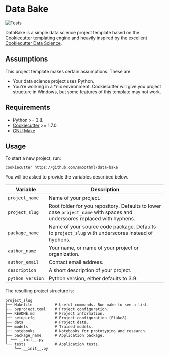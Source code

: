 # Data Bake
![Tests](https://github.com/smoothml/data-bake/actions/workflows/tests.yml/badge.svg)

DataBake is a simple data science project template based on the [Cookiecutter](https://cookiecutter.readthedocs.io) templating engine and heavily inspired by the excellent [Cookiecutter Data Science](https://drivendata.github.io/cookiecutter-data-science).

## Assumptions
This project template makes certain assumptions. These are:
* Your data science project uses Python.
* You're working in a *nix environment. Cookiecutter will give you project structure in Windows, but some features of this template may not work.

## Requirements
* Python >= 3.8.
* [Cookiecutter](https://cookiecutter.readthedocs.io) >= 1.7.0
* [GNU Make](https://www.gnu.org/software/make/)

## Usage
To start a new project, run:
```
cookiecutter https://github.com/smoothml/data-bake
```
You will be asked to provide the variables described below.

| Variable | Description |
| -------- | ----------- |
| `project_name` | Name of your project. |
| `project_slug` | Root folder for you repository. Defaults to lower case `project_name` with spaces and underscores replaced with hyphens. |
| `package_name` | Name of your source code package. Defaults to `project_slug` with underscores instead of hyphens. |
| `author_name` | Your name, or name of your project or organization. |
| `author_email` | Contact email address. |
| `description` | A short description of your project. |
| `python_version` | Python version, either defaults to 3.9. |

The resulting project structure is:
```shell
project_slug
├── Makefile          # Useful commands. Run make to see a list.
├── pyproject.toml    # Project configuration.
├── README.md         # Project information.
├── setup.cfg         # Project configuration (Flake8).
├── data              # Project data.
├── models            # Trained models.
├── notebooks         # Notebooks for prototyping and research.
├── package_name      # Application package.
│ └── __init__.py
└── tests             # Application tests.
    └── __init__.py
```
